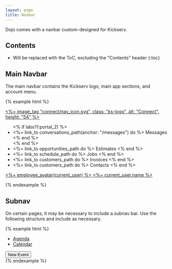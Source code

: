 ```yaml
---
layout: page
title: Navbar
---
```


Dojo comes with a navbar custom-designed for Kickserv.

## Contents

* Will be replaced with the ToC, excluding the "Contents" header
{:toc}

## Main Navbar

The main navbar contains the Kickserv logo, main app sections, and account menu.

{% example html %}
<div class="grid-block shrink navbar">
  <div class="grid-block shrink">
    <div class="grid-content ks-logo text-center">
      <a href="/">
        <%= image_tag "connect/nav_icon.svg", class: "ks-logo", alt: "Connect", height: "54" %>
      </a>
    </div>
  </div>
  <div class="grid-block" id="ks-nav">
    <div class="grid-content ks-nav">
      <ul class="ks-nav-blocks">
        <% if labs?(:portal_2) %>
          <li class="active">
            <%= link_to conversations_path(anchor: "/messages") do %>
              <i class="octicon octicon-comment-discussion"></i>
              <span class="ks-nav-label">Messages</span>
            <% end %>
          </li>
        <% end %>
        <li>
          <%= link_to opportunities_path do %>
            <i class="octicon octicon-clippy"></i>
            <span class="ks-nav-label">Estimates</span>
          <% end %>
        </li>
        <li>
          <%= link_to schedule_path do %>
            <i class="octicon octicon-briefcase"></i>
            <span class="ks-nav-label">Jobs</span>
          <% end %>
        </li>
        <li>
          <%= link_to customers_path do %>
            <i class="octicon octicon-file-text"></i>
            <span class="ks-nav-label">Invoices</span>
          <% end %>
        </li>
        <li>
          <%= link_to customers_path do %>
            <i class="octicon octicon-organization"></i>
            <span class="ks-nav-label">Contacts</span>
          <% end %>
        </li>
      </ul>
    </div>
  </div>
  <div class="grid-block shrink">
    <div class="grid-content ks-usernav">
      <a href="#usernav" class="js-dropdown-toggle">
        <%= employee_avatar(current_user) %>
        <span class="ks-usernav-name"><%= current_user.name %></span>
      </a>
    </div>
  </div>
</div>

{% endexample %}

## Subnav

On certain pages, it may be necessary to include a subnav bar. Use the following structure and include as necessary.

{% example html %}
<div class="subnav">
  <div class="grid-block">
    <div class="grid-content">
      <ul class="ks-nav-pills">
        <li class="active">
          <a href="/schedule">
            Agenda
          </a>
        </li>
        <li>
          <a href="/calendar">
            Calendar
          </a>
        </li>
      </ul>
    </div>
  </div>
  <div class="grid-block shrink">
    <div class="grid-content">
      <button type="button" class="btn btn-action btn-sm new-event">New Event</button>
    </div>
  </div>
</div>
{% endexample %}
